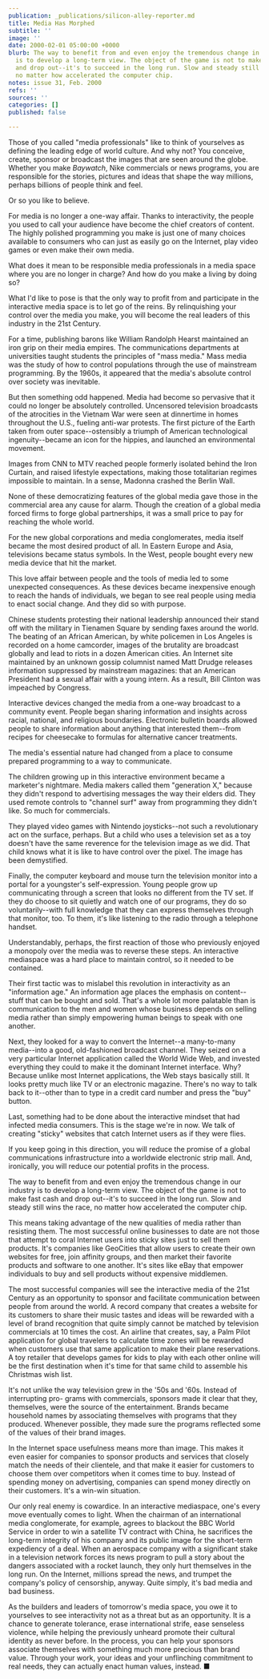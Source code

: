 ```yaml
---
publication: _publications/silicon-alley-reporter.md
title: Media Has Morphed
subtitle: ''
image: ''
date: 2000-02-01 05:00:00 +0000
blurb: The way to benefit from and even enjoy the tremendous change in our industry
  is to develop a long-term view. The object of the game is not to make fast cash
  and drop out--it's to succeed in the long run. Slow and steady still wins the race,
  no matter how accelerated the computer chip.
notes: issue 31, Feb. 2000
refs: ''
sources: ''
categories: []
published: false

---
```

Those of you called "media professionals" like to think of yourselves as defining the leading edge of world culture. And why not? You conceive, create, sponsor or broadcast the images that are seen around the globe. Whether you make _Baywatch_, Nike commercials or news programs, you are responsible for the stories, pictures and ideas that shape the way millions, perhaps billions of people think and feel.

Or so you like to believe.

For media is no longer a one-way affair. Thanks to interactivity, the people you used to call your audience have become the chief creators of content. The highly polished programming you make is just one of many choices available to consumers who can just as easily go on the Internet, play video games or even make their own media.

What does it mean to be responsible media professionals in a media space where you are no longer in charge? And how do you make a living by doing so?

What I'd like to pose is that the only way to profit from and participate in the interactive media space is to let go of the reins. By relinquishing your control over the media you make, you will become the real leaders of this industry in the 21st Century.

For a time, publishing barons like William Randolph Hearst maintained an iron grip on their media empires. The communications departments at universities taught students the principles of "mass media." Mass media was the study of how to control populations through the use of mainstream programming. By the 1960s, it appeared that the media's absolute control over society was inevitable.

But then something odd happened. Media had become so pervasive that it could no longer be absolutely controlled. Uncensored television broadcasts of the atrocities in the Vietnam War were seen at dinnertime in homes throughout the U.S., fueling anti-war protests. The first picture of the Earth taken from outer space--ostensibly a triumph of American technological ingenuity--became an icon for the hippies, and launched an environmental movement.

Images from CNN to MTV reached people formerly isolated behind the Iron Curtain, and raised lifestyle expectations, making those totalitarian regimes impossible to maintain. In a sense, Madonna crashed the Berlin Wall.

None of these democratizing features of the global media gave those in the commercial area any cause for alarm. Though the creation of a global media forced firms to forge global partnerships, it was a small price to pay for reaching the whole world.

For the new global corporations and media conglomerates, media itself became the most desired product of all. In Eastern Europe and Asia, televisions became status symbols. In the West, people bought every new media device that hit the market.

This love affair between people and the tools of media led to some unexpected consequences. As these devices became inexpensive enough to reach the hands of individuals, we began to see real people using media to enact social change. And they did so with purpose.

Chinese students protesting their national leadership announced their stand off with the military in Tienamen Square by sending faxes around the world. The beating of an African American, by white policemen in Los Angeles is recorded on a home camcorder, images of the brutality are broadcast globally and lead to riots in a dozen American cities. An Internet site maintained by an unknown gossip columnist named Matt Drudge releases information suppressed by mainstream magazines: that an American President had a sexual affair with a young intern. As a result, Bill Clinton was impeached by Congress.

Interactive devices changed the media from a one-way broadcast to a community event. People began sharing information and insights across racial, national, and religious boundaries. Electronic bulletin boards allowed people to share information about anything that interested them--from recipes for cheesecake to formulas for alternative cancer treatments.

The media's essential nature had changed from a place to consume prepared programming to a way to communicate.

The children growing up in this interactive environment became a marketer's nightmare. Media makers called them "generation X," because they didn't respond to advertising messages the way their elders did. They used remote controls to "channel surf" away from programming they didn't like. So much for commercials.

They played video games with Nintendo joysticks--not such a revolutionary act on the surface, perhaps. But a child who uses a television set as a toy doesn't have the same reverence for the television image as we did. That child knows what it is like to have control over the pixel. The image has been demystified.

Finally, the computer keyboard and mouse turn the television monitor into a portal for a youngster's self-expression. Young people grow up communicating through a screen that looks no different from the TV set. If they do choose to sit quietly and watch one of our programs, they do so voluntarily--with full knowledge that they can express themselves through that monitor, too. To them, it's like listening to the radio through a telephone handset.

Understandably, perhaps, the first reaction of those who previously enjoyed a monopoly over the media was to reverse these steps. An interactive mediaspace was a hard place to maintain control, so it needed to be contained.

Their first tactic was to mislabel this revolution in interactivity as an "information age." An information age places the emphasis on content--stuff that can be bought and sold. That's a whole lot more palatable than is communication to the men and women whose business depends on selling media rather than simply empowering human beings to speak with one another.

Next, they looked for a way to convert the Internet--a many-to-many media--into a good, old-fashioned broadcast channel. They seized on a very particular Internet application called the World Wide Web, and invested everything they could to make it the dominant Internet interface. Why? Because unlike most Internet applications, the Web stays basically still. It looks pretty much like TV or an electronic magazine. There's no way to talk back to it--other than to type in a credit card number and press the "buy" button.

Last, something had to be done about the interactive mindset that had infected media consumers. This is the stage we're in now. We talk of creating "sticky" websites that catch Internet users as if they were flies.

If you keep going in this direction, you will reduce the promise of a global communications infrastructure into a worldwide electronic strip mall. And, ironically, you will reduce our potential profits in the process.

The way to benefit from and even enjoy the tremendous change in our industry is to develop a long-term view. The object of the game is not to make fast cash and drop out--it's to succeed in the long run. Slow and steady still wins the race, no matter how accelerated the computer chip.

This means taking advantage of the new qualities of media rather than resisting them. The most successful online businesses to date are not those that attempt to coral Internet users into sticky sites just to sell them products. It's companies like GeoCities that allow users to create their own websites for free, join affinity groups, and then market their favorite products and software to one another. It's sites like eBay that empower individuals to buy and sell products without expensive middlemen.

The most successful companies will see the interactive media of the 21st Century as an opportunity to sponsor and facilitate communication between people from around the world. A record company that creates a website for its customers to share their music tastes and ideas will be rewarded with a level of brand recognition that quite simply cannot be matched by television commercials at 10 times the cost. An airline that creates, say, a Palm Pilot application for global travelers to calculate time zones will be rewarded when customers use that same application to make their plane reservations. A toy retailer that develops games for kids to play with each other online will be the first destination when it's time for that same child to assemble his Christmas wish list.

It's not unlike the way television grew in the '50s and '60s. Instead of interrupting pro- grams with commercials, sponsors made it clear that they, themselves, were the source of the entertainment. Brands became household names by associating themselves with programs that they produced. Whenever possible, they made sure the programs reflected some of the values of their brand images.

In the Internet space usefulness means more than image. This makes it even easier for companies to sponsor products and services that closely match the needs of their clientele, and that make it easier for customers to choose them over competitors when it comes time to buy. Instead of spending money on advertising, companies can spend money directly on their customers. It's a win-win situation.

Our only real enemy is cowardice. In an interactive mediaspace, one's every move eventually comes to light. When the chairman of an international media conglomerate, for example, agrees to blackout the BBC World Service in order to win a satellite TV contract with China, he sacrifices the long-term integrity of his company and its public image for the short-term expediency of a deal. When an aerospace company with a significant stake in a television network forces its news program to pull a story about the dangers associated with a rocket launch, they only hurt themselves in the long run. On the Internet, millions spread the news, and trumpet the company's policy of censorship, anyway. Quite simply, it's bad media and bad business.

As the builders and leaders of tomorrow's media space, you owe it to yourselves to see interactivity not as a threat but as an opportunity. It is a chance to generate tolerance, erase international strife, ease senseless violence, while helping the previously unheard promote their cultural identity as never before. In the process, you can help your sponsors associate themselves with something much more precious than brand value. Through your work, your ideas and your unflinching commitment to real needs, they can actually enact human values, instead. ■